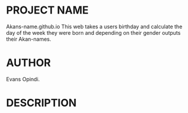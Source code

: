 
<h1>PROJECT NAME</h1>
Akans-name.github.io
This web takes a users birthday and calculate the day of the week they were born and depending on their gender outputs their Akan-names.
<h1>AUTHOR</h1>
Evans Opindi.
<h1>DESCRIPTION</h1>
